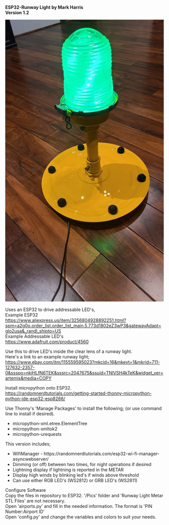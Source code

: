 <b>ESP32-Runway Light by Mark Harris<br>
Version 1.2 </b><p>

![alt text](https://github.com/markyharris/MicroPython-Projects/blob/main/ESP32%20Runway%20Light/Pics/Runway%20Light%206.jpg?raw=true)
        
Uses an ESP32 to drive addressable LED's,<br>
 Example ESP32<br>
   https://www.aliexpress.us/item/3256804928892251.html?spm=a2g0o.order_list.order_list_main.5.773d1802eZ3wP3&gatewayAdapt=glo2usa&_randl_shipto=US<br>
 Example Addressable LED's<br>
   https://www.adafruit.com/product/4560<p>

Use this to drive LED's inside the clear lens of a runway light.<br>
Here's a link to an example runway light;<br>
   https://www.ebay.com/itm/115559595023?mkcid=16&mkevt=1&mkrid=711-127632-2357-0&ssspo=nkjHLfN6TEK&sssrc=2047675&ssuid=TNlVSH4kTeK&widget_ver=artemis&media=COPY<p>

Install micropython onto ESP32.<br>
   https://randomnerdtutorials.com/getting-started-thonny-micropython-python-ide-esp32-esp8266/<p>

Use Thonny's 'Manage Packages' to install the following; (or use command line to install if desired).<br>
   <ul><li>micropython-xml.etree.ElementTree<br>
   <li>micropython-xmltok2<br>
   <li>micropython-urequests
</ul><p>

This version includes;<br>
   <ul><li>WifiManager - https://randomnerdtutorials.com/esp32-wi-fi-manager-asyncwebserver/<br>
   <li>Dimming (or off) between two times, for night operations if desired<br>
   <li>Lightning display if lightning is reported in the METAR<br>
   <li>Display high winds by blinking led's if winds above threshold<br>
   <li>Can use either RGB LED's (WS2812) or GRB LED's (WS2811)
</ul><p>

Configure Software<br>
Copy the files in repository to ESP32. '/Pics' folder and 'Runway Light Metar STL Files' are not necessary.<br>
Open 'airports.py' and fill in the needed information. The format is 'PIN Number:Airport ID'<br>
Open 'config.py' and change the variables and colors to suit your needs.<br>
